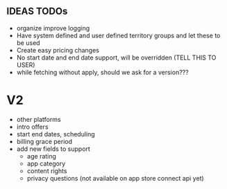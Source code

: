 ## IDEAS TODOs

- organize improve logging
- Have system defined and user defined territory groups and let these to be used
- Create easy pricing changes
- No start date and end date support, will be overridden (TELL THIS TO USER)
- while fetching without apply, should we ask for a version???

# V2

- other platforms
- intro offers
- start end dates, scheduling
- billing grace period
- add new fields to support
  - age rating
  - app category
  - content rights
  - privacy questions (not available on app store connect api yet)
